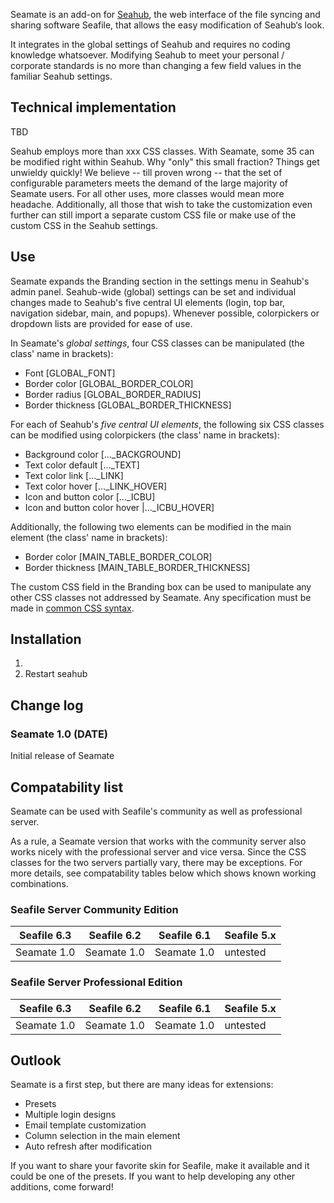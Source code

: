 Seamate is an add-on for [Seahub](https://github.com/haiwen/seahub), the web interface of the file syncing and sharing software Seafile, that allows the easy modification of Seahub‘s look. 

It integrates in the global settings of Seahub and requires no coding knowledge whatsoever. Modifying Seahub to meet your personal / corporate standards is no more than changing a few field values in the familiar Seahub settings.

## Technical implementation

TBD

Seahub employs more than xxx  CSS classes. With Seamate, some 35 can be modified right within Seahub. Why "only" this small fraction? Things get unwieldy quickly! We believe -- till proven wrong -- that the set of configurable parameters meets the demand of the large majority of Seamate users. For all other uses, more classes would mean more headache. Additionally, all those that wish to take the customization even further can still import a separate custom CSS file or make use of the custom CSS in the Seahub settings.

## Use
Seamate expands the Branding section in the settings menu in Seahub's admin panel. Seahub-wide (global) settings can be set and individual changes made to Seahub's five central UI elements (login, top bar, navigation sidebar, main, and popups). Whenever possible, colorpickers or dropdown lists are provided for ease of use.

In Seamate's *global settings*, four CSS classes can be manipulated (the class' name in brackets):
* Font                          [GLOBAL\_FONT]
* Border color                  [GLOBAL\_BORDER\_COLOR]
* Border radius                 [GLOBAL\_BORDER\_RADIUS]
* Border thickness              [GLOBAL\_BORDER\_THICKNESS]

For each of Seahub's *five central UI elements*, the following six CSS classes can be modified using colorpickers (the class' name in brackets):
* Background color              [...\_BACKGROUND]
* Text color default            [...\_TEXT]
* Text color link               [...\_LINK]
* Text color hover              [...\_LINK\_HOVER]
* Icon and button color         [...\_ICBU]
* Icon and button color hover   |...\_ICBU_HOVER]

Additionally, the following two elements can be modified in the main element (the class' name in brackets):
* Border color                  [MAIN_TABLE_BORDER_COLOR]
* Border thickness              [MAIN_TABLE_BORDER_THICKNESS]

The custom CSS field in the Branding box can be used to manipulate any other CSS classes not addressed by Seamate. Any specification must be made in [common CSS syntax](https://www.w3schools.com/css/css_syntax.asp). 

## Installation

1. 
2. Restart seahub

## Change log
### Seamate 1.0 (DATE)
Initial release of Seamate


## Compatability list
Seamate can be used with Seafile's community as well as professional server. 

As a rule, a Seamate version that works with the community server also works nicely with the professional server and vice versa. Since the CSS classes for the two servers partially vary, there may be exceptions. For more details, see compatability tables below which shows known working combinations.

### Seafile Server Community Edition 

| Seafile 6.3       | Seafile 6.2       | Seafile 6.1         | Seafile 5.x         |
| ----              | -----             | ----                | ---                 |
| Seamate 1.0       | Seamate 1.0       | Seamate 1.0         | untested            |      

### Seafile Server Professional Edition

| Seafile 6.3       | Seafile 6.2       | Seafile 6.1         | Seafile 5.x         |
| ----              | -----             | ----                | ---                 |
| Seamate 1.0       | Seamate 1.0       | Seamate 1.0         | untested            |      

## Outlook
Seamate is a first step, but there are many ideas for extensions:
* Presets
* Multiple login designs
* Email template customization
* Column selection in the main element
* Auto refresh after modification

If you want to share your favorite skin for Seafile, make it available and it could be one of the presets. If you want to help developing any other additions, come forward!
